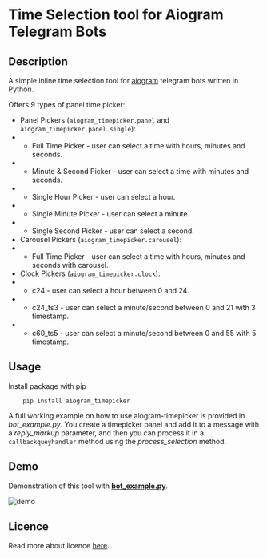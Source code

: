 # Time Selection tool for Aiogram Telegram Bots

## Description
A simple inline time selection tool for [aiogram](https://github.com/aiogram/aiogram) telegram bots written in Python.

Offers 9 types of panel time picker:
* Panel Pickers (`aiogram_timepicker.panel` and `aiogram_timepicker.panel.single`):
* * Full Time Picker - user can select a time with hours, minutes and seconds.
* * Minute & Second Picker - user can select a time with minutes and seconds.
* * Single Hour Picker - user can select a hour.
* * Single Minute Picker - user can select a minute.
* * Single Second Picker - user can select a second.
* Carousel Pickers (`aiogram_timepicker.carousel`):
* * Full Time Picker - user can select a time with hours, minutes and seconds with carousel.
* Clock Pickers (`aiogram_timepicker.clock`):
* * c24 - user can select a hour between 0 and 24.
* * c24_ts3 - user can select a minute/second between 0 and 21 with 3 timestamp.
* * c60_ts5 - user can select a minute/second between 0 and 55 with 5 timestamp.

## Usage
Install package with pip

        pip install aiogram_timepicker

A full working example on how to use aiogram-timepicker is provided in *bot_example.py*. 
You create a timepicker panel and add it to a message with a *reply_markup* parameter, and then you can process it in a `callbackqueyhandler` method using the *process_selection* method.

## Demo
Demonstration of this tool with [**bot_example.py**](./bot_example.py).


![demo](https://s1.gifyu.com/images/bot-0.2.0.gif)

## Licence
Read more about licence [here](./LICENSE.txt).
